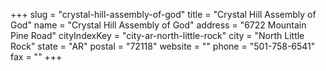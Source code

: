 +++
slug = "crystal-hill-assembly-of-god"
title = "Crystal Hill Assembly of God"
name = "Crystal Hill Assembly of God"
address = "6722 Mountain Pine Road"
cityIndexKey = "city-ar-north-little-rock"
city = "North Little Rock"
state = "AR"
postal = "72118"
website = ""
phone = "501-758-6541"
fax = ""
+++
